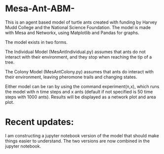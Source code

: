 # Mesa-Ant-ABM-
This is an agent based model of turtle ants created with funding by Harvey Mudd College and the National Science Foundation. The model is made with Mesa and Networkx, using Matplotlib and Pandas for graphs.

The model exists in two forms. 

The Individual Model (MesAntIndividual.py) assumes that ants do not interact with their environment, and they stop when reaching the tip of a tree.

The Colony Model (MesAntColony.py) assumes that ants do interact with their environment, leaving pheromone trails and changing states.

Either model can be ran by using the command experiment(n,x), which runs the model with n time steps and x ants (default if not specified is 50 time steps with 1000 ants). Results will be displayed as a network plot and area plot.

# Recent updates:

I am constructing a jupyter notebook version of the model that should make things easier to understand. The two versions are now combined in the jupyter notebook.
